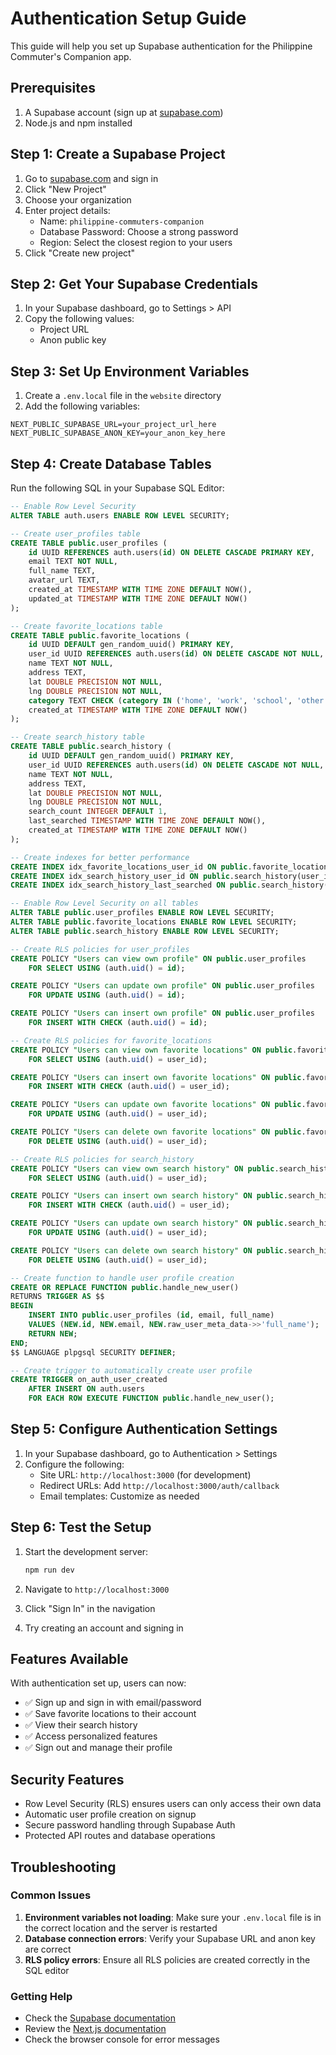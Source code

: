 # Authentication Setup Guide

This guide will help you set up Supabase authentication for the Philippine Commuter's Companion app.

## Prerequisites

1. A Supabase account (sign up at [supabase.com](https://supabase.com))
2. Node.js and npm installed

## Step 1: Create a Supabase Project

1. Go to [supabase.com](https://supabase.com) and sign in
2. Click "New Project"
3. Choose your organization
4. Enter project details:
   - Name: `philippine-commuters-companion`
   - Database Password: Choose a strong password
   - Region: Select the closest region to your users
5. Click "Create new project"

## Step 2: Get Your Supabase Credentials

1. In your Supabase dashboard, go to Settings > API
2. Copy the following values:
   - Project URL
   - Anon public key

## Step 3: Set Up Environment Variables

1. Create a `.env.local` file in the `website` directory
2. Add the following variables:

```env
NEXT_PUBLIC_SUPABASE_URL=your_project_url_here
NEXT_PUBLIC_SUPABASE_ANON_KEY=your_anon_key_here
```

## Step 4: Create Database Tables

Run the following SQL in your Supabase SQL Editor:

```sql
-- Enable Row Level Security
ALTER TABLE auth.users ENABLE ROW LEVEL SECURITY;

-- Create user_profiles table
CREATE TABLE public.user_profiles (
    id UUID REFERENCES auth.users(id) ON DELETE CASCADE PRIMARY KEY,
    email TEXT NOT NULL,
    full_name TEXT,
    avatar_url TEXT,
    created_at TIMESTAMP WITH TIME ZONE DEFAULT NOW(),
    updated_at TIMESTAMP WITH TIME ZONE DEFAULT NOW()
);

-- Create favorite_locations table
CREATE TABLE public.favorite_locations (
    id UUID DEFAULT gen_random_uuid() PRIMARY KEY,
    user_id UUID REFERENCES auth.users(id) ON DELETE CASCADE NOT NULL,
    name TEXT NOT NULL,
    address TEXT,
    lat DOUBLE PRECISION NOT NULL,
    lng DOUBLE PRECISION NOT NULL,
    category TEXT CHECK (category IN ('home', 'work', 'school', 'other')) DEFAULT 'other',
    created_at TIMESTAMP WITH TIME ZONE DEFAULT NOW()
);

-- Create search_history table
CREATE TABLE public.search_history (
    id UUID DEFAULT gen_random_uuid() PRIMARY KEY,
    user_id UUID REFERENCES auth.users(id) ON DELETE CASCADE NOT NULL,
    name TEXT NOT NULL,
    address TEXT,
    lat DOUBLE PRECISION NOT NULL,
    lng DOUBLE PRECISION NOT NULL,
    search_count INTEGER DEFAULT 1,
    last_searched TIMESTAMP WITH TIME ZONE DEFAULT NOW(),
    created_at TIMESTAMP WITH TIME ZONE DEFAULT NOW()
);

-- Create indexes for better performance
CREATE INDEX idx_favorite_locations_user_id ON public.favorite_locations(user_id);
CREATE INDEX idx_search_history_user_id ON public.search_history(user_id);
CREATE INDEX idx_search_history_last_searched ON public.search_history(last_searched);

-- Enable Row Level Security on all tables
ALTER TABLE public.user_profiles ENABLE ROW LEVEL SECURITY;
ALTER TABLE public.favorite_locations ENABLE ROW LEVEL SECURITY;
ALTER TABLE public.search_history ENABLE ROW LEVEL SECURITY;

-- Create RLS policies for user_profiles
CREATE POLICY "Users can view own profile" ON public.user_profiles
    FOR SELECT USING (auth.uid() = id);

CREATE POLICY "Users can update own profile" ON public.user_profiles
    FOR UPDATE USING (auth.uid() = id);

CREATE POLICY "Users can insert own profile" ON public.user_profiles
    FOR INSERT WITH CHECK (auth.uid() = id);

-- Create RLS policies for favorite_locations
CREATE POLICY "Users can view own favorite locations" ON public.favorite_locations
    FOR SELECT USING (auth.uid() = user_id);

CREATE POLICY "Users can insert own favorite locations" ON public.favorite_locations
    FOR INSERT WITH CHECK (auth.uid() = user_id);

CREATE POLICY "Users can update own favorite locations" ON public.favorite_locations
    FOR UPDATE USING (auth.uid() = user_id);

CREATE POLICY "Users can delete own favorite locations" ON public.favorite_locations
    FOR DELETE USING (auth.uid() = user_id);

-- Create RLS policies for search_history
CREATE POLICY "Users can view own search history" ON public.search_history
    FOR SELECT USING (auth.uid() = user_id);

CREATE POLICY "Users can insert own search history" ON public.search_history
    FOR INSERT WITH CHECK (auth.uid() = user_id);

CREATE POLICY "Users can update own search history" ON public.search_history
    FOR UPDATE USING (auth.uid() = user_id);

CREATE POLICY "Users can delete own search history" ON public.search_history
    FOR DELETE USING (auth.uid() = user_id);

-- Create function to handle user profile creation
CREATE OR REPLACE FUNCTION public.handle_new_user()
RETURNS TRIGGER AS $$
BEGIN
    INSERT INTO public.user_profiles (id, email, full_name)
    VALUES (NEW.id, NEW.email, NEW.raw_user_meta_data->>'full_name');
    RETURN NEW;
END;
$$ LANGUAGE plpgsql SECURITY DEFINER;

-- Create trigger to automatically create user profile
CREATE TRIGGER on_auth_user_created
    AFTER INSERT ON auth.users
    FOR EACH ROW EXECUTE FUNCTION public.handle_new_user();
```

## Step 5: Configure Authentication Settings

1. In your Supabase dashboard, go to Authentication > Settings
2. Configure the following:
   - Site URL: `http://localhost:3000` (for development)
   - Redirect URLs: Add `http://localhost:3000/auth/callback`
   - Email templates: Customize as needed

## Step 6: Test the Setup

1. Start the development server:

   ```bash
   npm run dev
   ```

2. Navigate to `http://localhost:3000`
3. Click "Sign In" in the navigation
4. Try creating an account and signing in

## Features Available

With authentication set up, users can now:

- ✅ Sign up and sign in with email/password
- ✅ Save favorite locations to their account
- ✅ View their search history
- ✅ Access personalized features
- ✅ Sign out and manage their profile

## Security Features

- Row Level Security (RLS) ensures users can only access their own data
- Automatic user profile creation on signup
- Secure password handling through Supabase Auth
- Protected API routes and database operations

## Troubleshooting

### Common Issues

1. **Environment variables not loading**: Make sure your `.env.local` file is in the correct location and the server is restarted
2. **Database connection errors**: Verify your Supabase URL and anon key are correct
3. **RLS policy errors**: Ensure all RLS policies are created correctly in the SQL editor

### Getting Help

- Check the [Supabase documentation](https://supabase.com/docs)
- Review the [Next.js documentation](https://nextjs.org/docs)
- Check the browser console for error messages
